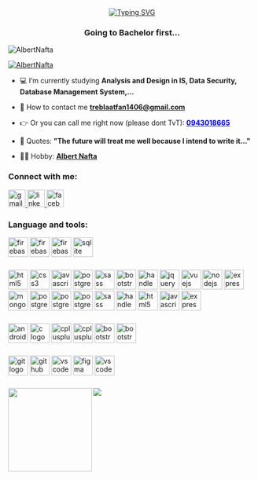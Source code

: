 
<div align="center">
 <a href="https://git.io/typing-svg"><img src="https://readme-typing-svg.demolab.com?font=Fira+Code&pause=1000&color=00F7EC&center=true&vCenter=true&random=false&width=435&lines=Hi%2C+i+am+Albert+de+Nafta.;I+am+glad+that+you+are+here." alt="Typing SVG" /></a>
</div>
<h3 align="center">Going to Bachelor first...</h3>
<p align="left">
  <img
    src="https://komarev.com/ghpvc/?username=AlbertNafta&label=Profile%20views&color=0e75b6&style=flat"
    alt="AlbertNafta"
  />
</p>

<p align="left">
  <a href="https://github.com/ryo-ma/github-profile-trophy"
    ><img
      src="https://github-profile-trophy.vercel.app/?username=AlbertNafta"
      alt="AlbertNafta"
  /></a>
</p>

- 💻 I’m currently studying **Analysis and Design in IS, Data Security, Database Management System,...**

- 📧 How to contact me **treblaatfan1406@gmail.com**

- 👉 Or you can call me right now (please dont TvT): **<a style="color: blue;    text-decoration: underline;   cursor: pointer;" 
                                                       href="tel:0943018665">0943018665</a>**

- 👀 Quotes: **"The future will treat me well because I intend to write it..."**

- 🏃‍♀ Hobby: **<a href="https://vi.wikipedia.org/wiki/Thành_viên:Albert_Nafta">Albert Nafta</a>**

### Connect with me:

<div align="left">
  <a href="mailto:treblaatfan1406@gmail.com">
    <img src="https://img.shields.io/static/v1?message=Gmail&logo=gmail&label=&color=D14836&logoColor=white&labelColor=&style=for-the-badge" height="35" alt="gmail logo"  />
  </a>
  <a href="https://www.linkedin.com/in/lcnhan1463/">
    <img src="https://img.shields.io/static/v1?message=LinkedIn&logo=linkedin&label=&color=0077B5&logoColor=white&labelColor=&style=for-the-badge" height="35" alt="linkedin logo"  />
  </a>
  <a href="https://www.facebook.com/Albert.De.Nafta/">
    <img src="https://img.shields.io/static/v1?message=Facebook&logo=facebook&label=&color=1877F2&logoColor=white&labelColor=&style=for-the-badge" height="35" alt="facebook logo"  />
  </a>

</div>

</p>

### Language and tools:

  <div align="left">
    <img src="https://img.shields.io/badge/AJAX-FFCA28?logo=ajax&logoColor=black&style=for-the-badge" height="40" alt="firebase logo"  />
  <img src="https://img.shields.io/badge/Oracle-FFCA28?logo=oracle&logoColor=black&style=for-the-badge" height="40" alt="firebase logo"  />
  <img src="https://img.shields.io/badge/Firebase-FFCA28?logo=firebase&logoColor=black&style=for-the-badge" height="40" alt="firebase logo"  />
  <img src="https://img.shields.io/badge/SQLite-003B57?logo=sqlite&logoColor=white&style=for-the-badge" height="40" alt="sqlite logo"  />
  
  ###

  <img src="https://img.shields.io/badge/HTML5-E34F26?logo=html5&logoColor=white&style=for-the-badge" height="40" alt="html5 logo"  />
  <img src="https://img.shields.io/badge/CSS3-1572B6?logo=css3&logoColor=white&style=for-the-badge" height="40" alt="css3 logo"  />
  <img src="https://img.shields.io/badge/JavaScript-F7DF1E?logo=javascript&logoColor=black&style=for-the-badge" height="40" alt="javascript logo"  />
        <img src="https://img.shields.io/badge/Tableau-4169E1?logo=tableau&logoColor=white&style=for-the-badge" height="40" alt="postgresql logo"  />
  <img src="https://img.shields.io/badge/Sass-CC6699?logo=sass&logoColor=black&style=for-the-badge" height="40" alt="sass logo"  />
  <img src="https://img.shields.io/badge/Bootstrap-7952B3?logo=bootstrap&logoColor=white&style=for-the-badge" height="40" alt="bootstrap logo"  />
  <img src="https://img.shields.io/badge/Handlebars.js-000000?logo=handlebarsdotjs&logoColor=white&style=for-the-badge" height="40" alt="handlebars logo"  />
  <img src="https://img.shields.io/badge/jQuery-0769AD?logo=jquery&logoColor=white&style=for-the-badge" height="40" alt="jquery logo"  />
  <img src="https://img.shields.io/badge/Vue.js-4FC08D?logo=vuedotjs&logoColor=black&style=for-the-badge" height="40" alt="vuejs logo"  />
  <img src="https://img.shields.io/badge/Node.js-339933?logo=nodedotjs&logoColor=white&style=for-the-badge" height="40" alt="nodejs logo"  />
  <img src="https://img.shields.io/badge/Express-000000?logo=express&logoColor=white&style=for-the-badge" height="40" alt="express logo"  />
  <img src="https://img.shields.io/badge/MongoDB-47A248?logo=mongodb&logoColor=white&style=for-the-badge" height="40" alt="mongodb logo"  />
  <img src="https://img.shields.io/badge/PostgreSQL-4169E1?logo=postgresql&logoColor=white&style=for-the-badge" height="40" alt="postgresql logo"  />
    <img src="https://img.shields.io/badge/MySQL-4169E1?logo=mysql&logoColor=white&style=for-the-badge" height="40" alt="postgresql logo"  />
        <img src="https://img.shields.io/badge/EnterpriseArchitect-4169E1?logo=enterprisearchitect&logoColor=white&style=for-the-badge" height="40" alt="postgresql logo"  />
          <img src="https://img.shields.io/badge/MIPSx86-CC6699?logo=mip&logoColor=black&style=for-the-badge" height="40" alt="sass logo"  />
            <img src="https://img.shields.io/badge/Jupyter-000000?logo=jupyter&logoColor=white&style=for-the-badge" height="40" alt="handlebars logo"  />
              <img src="https://img.shields.io/badge/R-E34F26?logo=r&logoColor=white&style=for-the-badge" height="40" alt="html5 logo"  />
                <img src="https://img.shields.io/badge/Spring Framework-F7DF1E?logo=framework&logoColor=black&style=for-the-badge" height="40" alt="javascript logo"  />
                  <img src="https://img.shields.io/badge/jQuery-000000?logo=jquery&logoColor=white&style=for-the-badge" height="40" alt="express logo"  />





  
  ###
  <img src="https://img.shields.io/badge/Java-ED8B00?style=for-the-badge&logo=openjdk&logoColor=white" height="40" alt="android logo"  />
  <img src="https://img.shields.io/badge/C-A8B9CC?logo=c&logoColor=black&style=for-the-badge" height="40" alt="c logo"  />
  <img src="https://img.shields.io/badge/C++-00599C?logo=cplusplus&logoColor=white&style=for-the-badge" height="40" alt="cplusplus logo"  />
  <img src="https://img.shields.io/badge/Python-00599C?logo=cplusplus&logoColor=white&style=for-the-badge" height="40" alt="cplusplus logo"  />
  <img src="https://img.shields.io/badge/Ruby-7952B3?logo=ruby&logoColor=white&style=for-the-badge" height="40" alt="bootstrap logo"  />
    <img src="https://img.shields.io/badge/-ReactJs-61DAFB?logo=react&logoColor=white&style=for-the-badge" height="40" alt="bootstrap logo"  />


###

  <img src="https://img.shields.io/badge/Git-F05032?logo=git&logoColor=white&style=for-the-badge" height="40" alt="git logo"  />
  <img src="https://img.shields.io/badge/GitHub-181717?logo=github&logoColor=white&style=for-the-badge" height="40" alt="github logo"  />
    <img src="https://img.shields.io/badge/Visual Studio Code-007ACC?logo=visualstudiocode&logoColor=white&style=for-the-badge" height="40" alt="vscode logo"  />
  <img src="https://img.shields.io/badge/Figma-F24E1E?logo=figma&logoColor=white&style=for-the-badge" height="40" alt="figma logo"  />
    <img src="https://img.shields.io/badge/Docker-007ACC?logo=docker&logoColor=white&style=for-the-badge" height="40" alt="vscode logo"  />

</div>

###
<div style="display: flex;">
  <img height="170" align="left" src="https://github-readme-stats.vercel.app/api?username=AlbertNafta&theme=dracula&count_private=true&include_all_commits=true" />
  <img src="https://github-readme-stats.vercel.app/api/top-langs/?username=AlbertNafta&layout=compact&langs_count=15&theme=dracula" />
</div>

